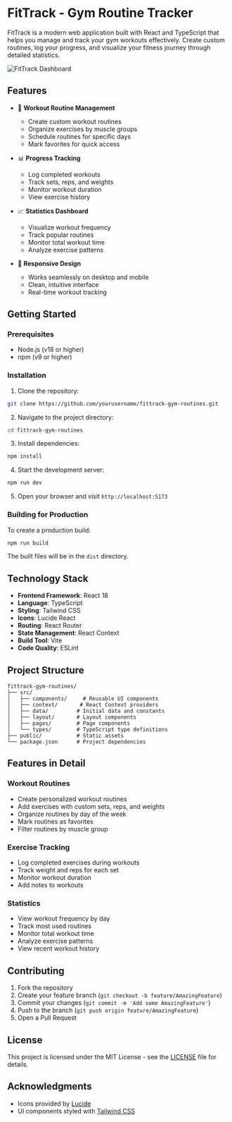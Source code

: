 # FitTrack - Gym Routine Tracker

FitTrack is a modern web application built with React and TypeScript that helps you manage and track your gym workouts effectively. Create custom routines, log your progress, and visualize your fitness journey through detailed statistics.

![FitTrack Dashboard](https://images.pexels.com/photos/4498151/pexels-photo-4498151.jpeg?auto=compress&cs=tinysrgb&w=1200)

## Features

- 💪 **Workout Routine Management**
  - Create custom workout routines
  - Organize exercises by muscle groups
  - Schedule routines for specific days
  - Mark favorites for quick access

- 📊 **Progress Tracking**
  - Log completed workouts
  - Track sets, reps, and weights
  - Monitor workout duration
  - View exercise history

- 📈 **Statistics Dashboard**
  - Visualize workout frequency
  - Track popular routines
  - Monitor total workout time
  - Analyze exercise patterns

- 📱 **Responsive Design**
  - Works seamlessly on desktop and mobile
  - Clean, intuitive interface
  - Real-time workout tracking

## Getting Started

### Prerequisites

- Node.js (v18 or higher)
- npm (v9 or higher)

### Installation

1. Clone the repository:
```bash
git clone https://github.com/yourusername/fittrack-gym-routines.git
```

2. Navigate to the project directory:
```bash
cd fittrack-gym-routines
```

3. Install dependencies:
```bash
npm install
```

4. Start the development server:
```bash
npm run dev
```

5. Open your browser and visit `http://localhost:5173`

### Building for Production

To create a production build:

```bash
npm run build
```

The built files will be in the `dist` directory.

## Technology Stack

- **Frontend Framework**: React 18
- **Language**: TypeScript
- **Styling**: Tailwind CSS
- **Icons**: Lucide React
- **Routing**: React Router
- **State Management**: React Context
- **Build Tool**: Vite
- **Code Quality**: ESLint

## Project Structure

```
fittrack-gym-routines/
├── src/
│   ├── components/     # Reusable UI components
│   ├── context/       # React Context providers
│   ├── data/         # Initial data and constants
│   ├── layout/       # Layout components
│   ├── pages/        # Page components
│   └── types/        # TypeScript type definitions
├── public/           # Static assets
└── package.json      # Project dependencies
```

## Features in Detail

### Workout Routines
- Create personalized workout routines
- Add exercises with custom sets, reps, and weights
- Organize routines by day of the week
- Mark routines as favorites
- Filter routines by muscle group

### Exercise Tracking
- Log completed exercises during workouts
- Track weight and reps for each set
- Monitor workout duration
- Add notes to workouts

### Statistics
- View workout frequency by day
- Track most used routines
- Monitor total workout time
- Analyze exercise patterns
- View recent workout history

## Contributing

1. Fork the repository
2. Create your feature branch (`git checkout -b feature/AmazingFeature`)
3. Commit your changes (`git commit -m 'Add some AmazingFeature'`)
4. Push to the branch (`git push origin feature/AmazingFeature`)
5. Open a Pull Request

## License

This project is licensed under the MIT License - see the [LICENSE](LICENSE) file for details.

## Acknowledgments

- Icons provided by [Lucide](https://lucide.dev/)
- UI components styled with [Tailwind CSS](https://tailwindcss.com/)